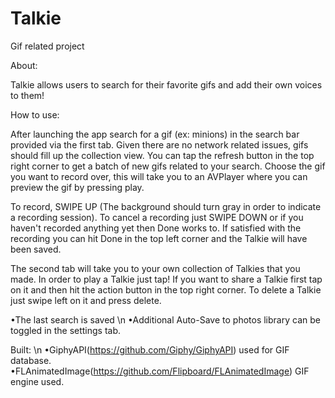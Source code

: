 # Talkie
Gif related project 


 About: 
 
 Talkie allows users to search for their favorite gifs and add their own voices to them! 
 
 
 How to use: 
 
  After launching the app search for a gif (ex: minions) in the search bar provided via the first tab. 
 Given there are no network related issues, gifs should fill up the collection view. 
 You can tap the refresh button in the top right corner to get a batch of new gifs related to your search. 
 Choose the gif you want to record over, this will take you to an AVPlayer where you can preview the gif by pressing play. 
 
  To record, SWIPE UP (The background should turn gray in order to indicate a recording session).
 To cancel a recording just SWIPE DOWN or if you haven't recorded anything yet then Done works to. 
 If satisfied with the recording you can hit Done in the top left corner and the Talkie will have been saved. 
 
  The second tab will take you to your own collection of Talkies that you made. In order to play a Talkie just 
 tap!
 If you want to share a Talkie first tap on it and then hit the action button in the top right corner. 
 To delete a Talkie just swipe left on it and press delete. 
 
 
 •The last search is saved \n
 •Additional Auto-Save to photos library can be toggled in the settings tab. 
 
 
 Built: \n
•GiphyAPI(https://github.com/Giphy/GiphyAPI) used for GIF database.
•FLAnimatedImage(https://github.com/Flipboard/FLAnimatedImage) GIF engine used.
